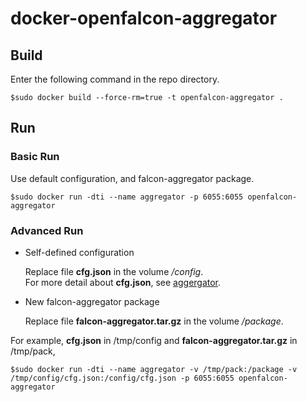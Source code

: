 # docker-openfalcon-aggregator

## Build

Enter the following command in the repo directory.

```
$sudo docker build --force-rm=true -t openfalcon-aggregator .
```

## Run

### Basic Run

Use default configuration, and falcon-aggregator package.

```
$sudo docker run -dti --name aggregator -p 6055:6055 openfalcon-aggregator
```

### Advanced Run

+ Self-defined configuration

    Replace file **cfg.json** in the volume */config*.  
    For more detail about **cfg.json**, see [aggergator](http://book.open-falcon.com/zh/install_from_src/aggregator.html).

+ New falcon-aggregator package

    Replace file **falcon-aggregator.tar.gz** in the volume */package*.
    
For example, **cfg.json** in /tmp/config and **falcon-aggregator.tar.gz** in /tmp/pack,

```
$sudo docker run -dti --name aggregator -v /tmp/pack:/package -v /tmp/config/cfg.json:/config/cfg.json -p 6055:6055 openfalcon-aggregator
```
